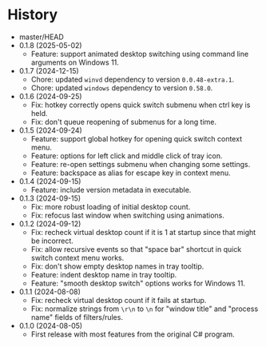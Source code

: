 # History

- master/HEAD
- 0.1.8 (2025-05-02)
  - Feature: support animated desktop switching using command line arguments on Windows 11.
- 0.1.7 (2024-12-15)
  - Chore: updated `winvd` dependency to version `0.0.48-extra.1`.
  - Chore: updated `windows` dependency to version `0.58.0`.
- 0.1.6 (2024-09-25)
  - Fix: hotkey correctly opens quick switch submenu when ctrl key is held.
  - Fix: don't queue reopening of submenus for a long time.
- 0.1.5 (2024-09-24)
  - Feature: support global hotkey for opening quick switch context menu.
  - Feature: options for left click and middle click of tray icon.
  - Feature: re-open settings submenu when changing some settings.
  - Feature: backspace as alias for escape key in context menu.
- 0.1.4 (2024-09-15)
  - Feature: include version metadata in executable.
- 0.1.3 (2024-09-15)
  - Fix: more robust loading of initial desktop count.
  - Fix: refocus last window when switching using animations.
- 0.1.2 (2024-09-12)
  - Fix: recheck virtual desktop count if it is 1 at startup since that might be incorrect.
  - Fix: allow recursive events so that "space bar" shortcut in quick switch context menu works.
  - Fix: don't show empty desktop names in tray tooltip.
  - Feature: indent desktop name in tray tooltip.
  - Feature: "smooth desktop switch" options works for Windows 11.
- 0.1.1 (2024-08-08)
  - Fix: recheck virtual desktop count if it fails at startup.
  - Fix: normalize strings from `\r\n` to `\n` for "window title" and "process name" fields of filters/rules.
- 0.1.0 (2024-08-05)
  - First release with most features from the original C# program.
